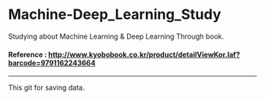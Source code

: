 # Machine-Deep_Learning_Study
Studying about Machine Learning &amp; Deep Learning Through book.

#### Reference : http://www.kyobobook.co.kr/product/detailViewKor.laf?barcode=9791162243664

<hr>

This git for saving data.

